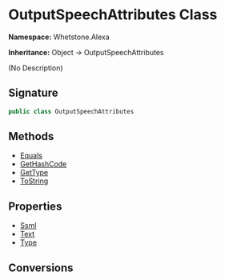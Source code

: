 # OutputSpeechAttributes Class
**Namespace:** Whetstone.Alexa

**Inheritance:** Object → OutputSpeechAttributes

(No Description)

## Signature
```csharp
public class OutputSpeechAttributes
```
## Methods
- [Equals](OutputSpeechAttributes/Equals.md)
- [GetHashCode](OutputSpeechAttributes/GetHashCode.md)
- [GetType](OutputSpeechAttributes/GetType.md)
- [ToString](OutputSpeechAttributes/ToString.md)
## Properties
- [Ssml](OutputSpeechAttributes/Ssml.md)
- [Text](OutputSpeechAttributes/Text.md)
- [Type](OutputSpeechAttributes/Type.md)
## Conversions

